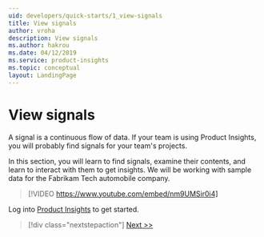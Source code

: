 ```yaml
---
uid: developers/quick-starts/1_view-signals
title: View signals
author: vroha
description: View signals
ms.author: hakrou
ms.date: 04/12/2019
ms.service: product-insights
ms.topic: conceptual
layout: LandingPage
---
```


# View signals 

A signal is a continuous flow of data. If your team is using Product Insights, you will probably find signals for your team's projects. 

In this section, you will learn to find signals, examine their contents, and learn to interact with them to get insights. We will be working with sample data for the Fabrikam Tech automobile company. 

> [!VIDEO https://www.youtube.com/embed/nm9UMSir0i4]

Log into [Product Insights](https://pi.dynamics.com) to get started.


> [!div class="nextstepaction"]
> [Next >>](1_1_find.md)

